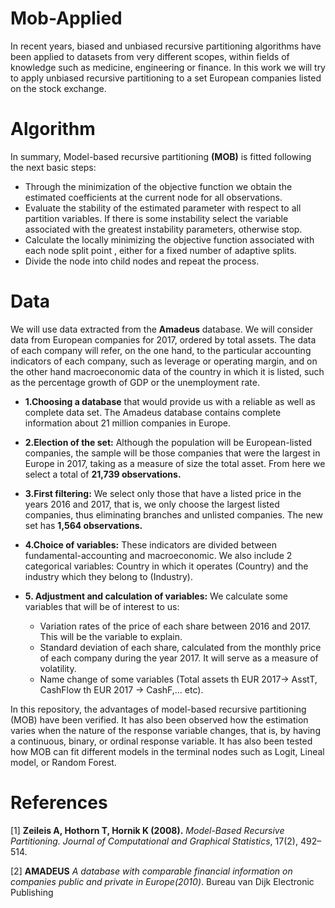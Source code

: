 # Mob-Applied

In recent years, biased and unbiased recursive partitioning algorithms have been applied to datasets from very different scopes, within fields of knowledge such as medicine, engineering or finance. In this work we will try to apply unbiased recursive partitioning to a set European companies listed on the stock exchange.
# Algorithm

In summary, Model-based recursive partitioning **(MOB)** is fitted following the next basic steps:
- Through the minimization of the objective function we obtain the estimated coefficients at the current node for all observations.
- Evaluate the stability of the estimated parameter with respect to all  partition variables. If there is some instability select the variable associated with the greatest instability parameters, otherwise stop.
- Calculate the locally minimizing  the objective function associated with each node split point , either for a fixed number of adaptive splits.
- Divide the node into child nodes and repeat the process. 


# Data

We will use data extracted from the **Amadeus** database. We will consider data from European companies for 2017, ordered by total assets. The data of each company will refer, on the one hand, to the particular accounting indicators of each company, such as leverage or operating margin, and on the other hand macroeconomic data of the country in which it is listed, such as the percentage growth of GDP or the unemployment rate. 

- **1.Choosing a database** that would provide us with a reliable as well as complete data set. The Amadeus database contains complete information about 21 million companies in Europe.

- **2.Election of the set:** Although the population will be European-listed companies, the sample will be those companies that were the largest in Europe in 2017, taking as a measure of size the total asset. From here we select a total of **21,739 observations.**

- **3.First filtering:** We select only those that have a listed price in the years 2016 and 2017, that is, we only choose the largest  listed companies, thus eliminating branches and unlisted companies. The new set  has **1,564 observations.**

- **4.Choice of variables:** These indicators are divided between fundamental-accounting and macroeconomic. We also include 2 categorical variables: Country in which it operates (Country) and the industry which they belong to (Industry).

- **5. Adjustment and calculation of variables:** We calculate some variables that will be of interest to us:
    - Variation rates of the price of each share between 2016 and 2017. This will be the variable to explain.
    - Standard deviation of each share, calculated from the monthly price of each company during the year 2017. It will serve as a measure of volatility.
    - Name change of some variables (Total assets th EUR 2017-> AsstT, CashFlow th EUR 2017 -> CashF,… etc).
 
 
In this repository, the advantages of model-based recursive partitioning (MOB) have been verified. It has also been observed how the estimation varies when the nature of the response variable changes, that is, by having a continuous, binary, or ordinal response variable. It has also been tested how MOB can fit different models in the terminal nodes such as Logit, Lineal model, or Random Forest.

# References

[1]     **Zeileis A, Hothorn T, Hornik K (2008).** *Model-Based Recursive Partitioning. Journal of
Computational and Graphical Statistics*, 17(2), 492–514.

[2]     **AMADEUS** *A database with comparable financial information on companies
public and private in Europe(2010)*. Bureau van Dijk Electronic Publishing


